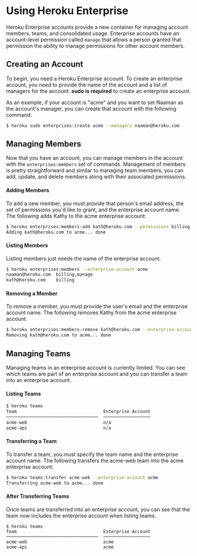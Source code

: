 # Using Heroku Enterprise

Heroku Enterprise accounts provide a new container for managing account members,
teams, and consolidated usage. Enterprise accounts have an account-level 
permission called `manage` that allows a person granted that permission the 
ability to manage permissions for other account members.

## Creating an Account

To begin, you need a Heroku Enterprise account. To create an enterprise account,
you need to provide the name of the account and a list of managers for the 
 account. **sudo is required** to create an enterprise account.

As an example, if your account is "acme" and you want to set Naaman as the 
account's manager, you can create that account with the following command:

```sh
$ heroku sudo enterprises:create acme --managers naaman@heroku.com
```

## Managing Members

Now that you have an account, you can manage members in the account with the
`enterprises:members` set of commands. Management of members is pretty 
straightforward and similar to managing team members; you can add, update, and
delete members along with their associated permissions.

#### Adding Members

To add a new member, you must provide that person's email address, the set of
permissions you'd like to grant, and the enterprise account name. The following
adds Kathy to the acme enterprise account:

```sh
$ heroku enterprises:members-add kath@heroku.com --permissions billing --enterprise-account acme
Adding kath@heroku.com to acme... done
```

#### Listing Members

Listing members just needs the name of the enterprise account.

```sh
$ heroku enterprises:members --enterprise-account acme
naaman@heroku.com  billing,manage
kath@heroku.com    billing
```

#### Removing a Member

To remove a member, you must provide the user's email and the enterprise account
name. The following removes Kathy from the acme enterprise account.

```sh
$ heroku enterprises:members-remove kath@heroku.com --enterprise-account acme
Removing kath@heroku.com to acme... done
```

## Managing Teams

Managing teams in an enterprise account is currently limited. You can see which
teams are part of an enterprise account and you can transfer a team into an 
enterprise account.

#### Listing Teams

```sh
$ heroku teams
Team                                 Enterprise Account
───────────────────────────────────  ──────────────────
acme-web                             n/a
acme-api                             n/a
```

#### Transferring a Team

To transfer a team, you must specify the team name and the enterprise account
name. The following transfers the acme-web team into the acme enterprise 
account:

```sh
$ heroku teams:transfer acme-web --enterprise-account acme
Transferring acme-web to acme... done
```

#### After Transferring Teams

Once teams are transferred into an enterprise account, you can see that the team
now includes the enterprise account when listing teams.

```
$ heroku teams
Team                                 Enterprise Account
───────────────────────────────────  ──────────────────
acme-web                             acme
acme-api                             acme
```
